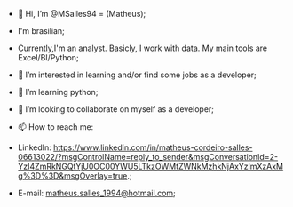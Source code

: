- 👋 Hi, I’m @MSalles94 = (Matheus);

- I'm brasilian;

- Currently,I'm an analyst. Basicly, I work with data. My main tools are Excel/BI/Python;

- 👀 I’m interested in learning and/or find some jobs as a developer;

- 🌱 I’m learning python;
- 💞️ I’m looking to collaborate on myself as a developer;
- 📫 How to reach me:
- LinkedIn: https://www.linkedin.com/in/matheus-cordeiro-salles-06613022/?msgControlName=reply_to_sender&msgConversationId=2-YzI4ZmRkNGQtYjU0OC00YWU5LTkzOWMtZWNkMzhkNjAxYzlmXzAxMg%3D%3D&msgOverlay=true.;
- E-mail: matheus.salles_1994@hotmail.com;
